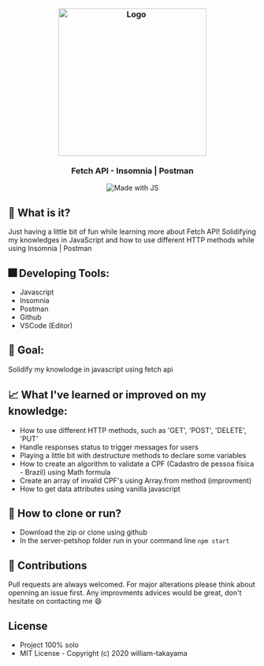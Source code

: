 <h3 align="center">
    <img alt="Logo" title="#logo" width="300px" src="https://miro.medium.com/max/1024/1*EfsrQb18vGl-THVugP2DOA.jpeg">
    <br><br>
    <b>Fetch API - Insomnia | Postman</b>  
    <br>
</h3>

<p align="center">
  <img alt="Made with JS" src="https://img.shields.io/badge/fetchapi-.then-lightgreen">
</p>

## :triangular_flag_on_post: What is it? 
  Just having a little bit of fun while learning more about Fetch API! Solidifying my knowledges in JavaScript and how to use different HTTP methods while using Insomnia | Postman
  
## :fireworks: Developing Tools: 
  - Javascript
  - Insomnia 
  - Postman
  - Github
  - VSCode (Editor)

## :rocket: Goal:
  Solidify my knowlodge in javascript using fetch api 
  
## :chart_with_upwards_trend: What I've learned or improved on my knowledge: 
  - How to use different HTTP methods, such as 'GET', 'POST', 'DELETE', 'PUT'
  - Handle responses status to trigger messages for users 
  - Playing a little bit with destructure methods to declare some variables
  - How to create an algorithm to validate a CPF (Cadastro de pessoa física - Brazil) using Math formula
  - Create an array of invalid CPF's using Array.from method (improvment)
  - How to get data attributes using vanilla javascript
  
## :feet: How to clone or run?
  - Download the zip or clone using github
  - In the server-petshop folder run in your command line ``` npm start ```
 
## :metal: Contributions
Pull requests are always welcomed. For major alterations please think about openning an issue first.
Any improvments advices would be great, don't hesitate on contacting me :smile:

## License
- Project 100% solo 
- MIT License - Copyright (c) 2020 william-takayama
